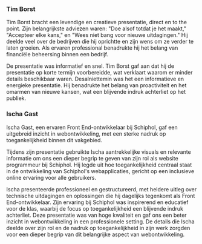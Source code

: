 
### Tim Borst

Tim Borst bracht een levendige en creatieve presentatie, direct en to the point. Zijn belangrijkste adviezen waren: "Doe alsof totdat je het maakt," "Accepteer elke kans," en "Wees niet bang voor nieuwe uitdagingen." Hij deelde veel over de bedrijven die hij oprichtte en zijn wens om ze verder te laten groeien. Als ervaren professional benadrukte hij het belang van financiële beheersing binnen een bedrijf.

De presentatie was informatief en snel. Tim Borst gaf aan dat hij de presentatie op korte termijn voorbereidde, wat verklaart waarom er minder details beschikbaar waren. Desalniettemin was het een informatieve en energieke presentatie. Hij benadrukte het belang van proactiviteit en het omarmen van nieuwe kansen, wat een blijvende indruk achterliet op het publiek.

### Ischa Gast

Ischa Gast, een ervaren Front End-ontwikkelaar bij Schiphol, gaf een uitgebreid inzicht in webontwikkeling, met een sterke nadruk op toegankelijkheid binnen dit vakgebied.

Tijdens zijn presentatie gebruikte Ischa aantrekkelijke visuals en relevante informatie om ons een dieper begrip te geven van zijn rol als website programmeur bij Schiphol. Hij legde uit hoe toegankelijkheid centraal staat in de ontwikkeling van Schiphol's webapplicaties, gericht op een inclusieve online ervaring voor alle gebruikers.

Ischa presenteerde professioneel en gestructureerd, met heldere uitleg over technische uitdagingen en oplossingen die hij dagelijks tegenkomt als Front End-ontwikkelaar. Zijn ervaring bij Schiphol was inspirerend en educatief voor de klas, waarbij de focus op toegankelijkheid een blijvende indruk achterliet. Deze presentatie was van hoge kwaliteit en gaf ons een beter inzicht in webontwikkeling in een professionele setting. De details die Ischa deelde over zijn rol en de nadruk op toegankelijkheid in zijn werk zorgden voor een dieper begrip van dit belangrijke aspect van webontwikkeling.
